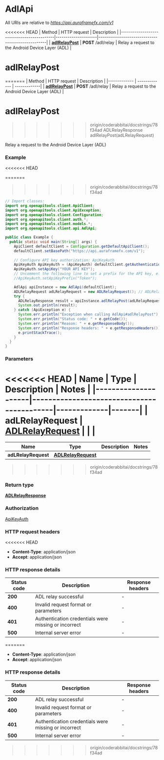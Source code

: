 # AdlApi

All URIs are relative to *https://api.auraframefx.com/v1*

<<<<<<< HEAD
| Method                                     | HTTP request        | Description                                       |
|--------------------------------------------|---------------------|---------------------------------------------------|
| [**adlRelayPost**](AdlApi.md#adlRelayPost) | **POST** /adl/relay | Relay a request to the Android Device Layer (ADL) |

<a id="adlRelayPost"></a>

# **adlRelayPost**

=======
| Method | HTTP request | Description |
|------------- | ------------- | -------------|
| [**adlRelayPost**](AdlApi.md#adlRelayPost) | **POST** /adl/relay | Relay a request to the Android Device Layer (ADL) |


<a id="adlRelayPost"></a>
# **adlRelayPost**
>>>>>>> origin/coderabbitai/docstrings/78f34ad
> ADLRelayResponse adlRelayPost(adLRelayRequest)

Relay a request to the Android Device Layer (ADL)

### Example
<<<<<<< HEAD

=======
>>>>>>> origin/coderabbitai/docstrings/78f34ad
```java
// Import classes:
import org.openapitools.client.ApiClient;
import org.openapitools.client.ApiException;
import org.openapitools.client.Configuration;
import org.openapitools.client.auth.*;
import org.openapitools.client.models.*;
import org.openapitools.client.api.AdlApi;

public class Example {
  public static void main(String[] args) {
    ApiClient defaultClient = Configuration.getDefaultApiClient();
    defaultClient.setBasePath("https://api.auraframefx.com/v1");
    
    // Configure API key authorization: ApiKeyAuth
    ApiKeyAuth ApiKeyAuth = (ApiKeyAuth) defaultClient.getAuthentication("ApiKeyAuth");
    ApiKeyAuth.setApiKey("YOUR API KEY");
    // Uncomment the following line to set a prefix for the API key, e.g. "Token" (defaults to null)
    //ApiKeyAuth.setApiKeyPrefix("Token");

    AdlApi apiInstance = new AdlApi(defaultClient);
    ADLRelayRequest adLRelayRequest = new ADLRelayRequest(); // ADLRelayRequest | 
    try {
      ADLRelayResponse result = apiInstance.adlRelayPost(adLRelayRequest);
      System.out.println(result);
    } catch (ApiException e) {
      System.err.println("Exception when calling AdlApi#adlRelayPost");
      System.err.println("Status code: " + e.getCode());
      System.err.println("Reason: " + e.getResponseBody());
      System.err.println("Response headers: " + e.getResponseHeaders());
      e.printStackTrace();
    }
  }
}
```

### Parameters

<<<<<<< HEAD
| Name                | Type                                      | Description | Notes |
|---------------------|-------------------------------------------|-------------|-------|
| **adLRelayRequest** | [**ADLRelayRequest**](ADLRelayRequest.md) |             |       |
=======
| Name | Type | Description  | Notes |
|------------- | ------------- | ------------- | -------------|
| **adLRelayRequest** | [**ADLRelayRequest**](ADLRelayRequest.md)|  | |
>>>>>>> origin/coderabbitai/docstrings/78f34ad

### Return type

[**ADLRelayResponse**](ADLRelayResponse.md)

### Authorization

[ApiKeyAuth](../README.md#ApiKeyAuth)

### HTTP request headers

<<<<<<< HEAD
- **Content-Type**: application/json
- **Accept**: application/json

### HTTP response details

| Status code | Description                                          | Response headers |
|-------------|------------------------------------------------------|------------------|
| **200**     | ADL relay successful                                 | -                |
| **400**     | Invalid request format or parameters                 | -                |
| **401**     | Authentication credentials were missing or incorrect | -                |
| **500**     | Internal server error                                | -                |
=======
 - **Content-Type**: application/json
 - **Accept**: application/json

### HTTP response details
| Status code | Description | Response headers |
|-------------|-------------|------------------|
| **200** | ADL relay successful |  -  |
| **400** | Invalid request format or parameters |  -  |
| **401** | Authentication credentials were missing or incorrect |  -  |
| **500** | Internal server error |  -  |
>>>>>>> origin/coderabbitai/docstrings/78f34ad

